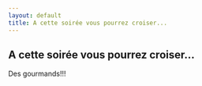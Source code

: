 ```yaml
---
layout: default
title: A cette soirée vous pourrez croiser...
---
```


## A cette soirée vous pourrez croiser...

Des gourmands!!!

